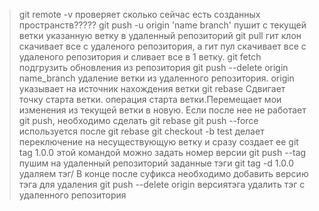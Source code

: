 > git remote -v	проверяет сколько сейчас есть созданных пространств?????
> git push -u origin 'name branch'	пушит с текущей ветки указанную ветку в удаленный репозиторий
> git pull	гит клон скачивает все с удаленого репозитория, а гит пул скачивает все с удаленого репозитория и сливает все в 1 ветку.
> git fetch	подгрузить обновления из репозитория
> git push --delete origin name_branch	удаление ветки из удаленного репозитория. origin указывает на источник нахождения ветки
> git rebase 	Сдвигает точку старта ветки. операция старта ветки.Перемещает мои изменения из текущей ветки в новую. Если после нее не работает git push, необходимо сделать git rebase
> git push --force	используется после git rebase
> git checkout -b test 	делает переключение на несуществующую ветку и сразу создает ее
> git tag 1.0.0	этой командой можно задать номер версии
> git push --tag	пушим на удаленный репозиторий заданные тэги
> git tag -d 1.0.0	удаляем тэг/ В конце после суфикса необходимо добавить версию тэга для удаления
> git push --delete origin версиятэга	удалить тэг с удаленного репозитория